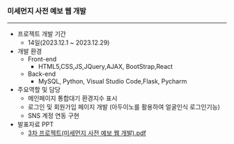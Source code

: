 ### 미세먼지 사전 예보 웹 개발
---
* 프로젝트 개발 기간
  * 14일(2023.12.1 ~ 2023.12.29)
* 개발 환경
  * Front-end
    * HTML5,CSS,JS,JQuery,AJAX, BootStrap,React
  * Back-end
    * MySQL, Python, Visual Studio Code,Flask, Pycharm
* 주요역할 및 담당
   * 메인페이지 통합대기 환경지수 표시
   * 로그인 및 회원가입 페이지 개발 (아두이노를 활용하여 얼굴인식 로그인기능)
   * SNS 계정 연동 구현
* 발표자료 PPT
    * [3차 프로젝트(미세먼지 사전 예보 웹 개발).pdf](https://github.com/Rangyi2/finedust_project/files/15438848/3.pdf)
